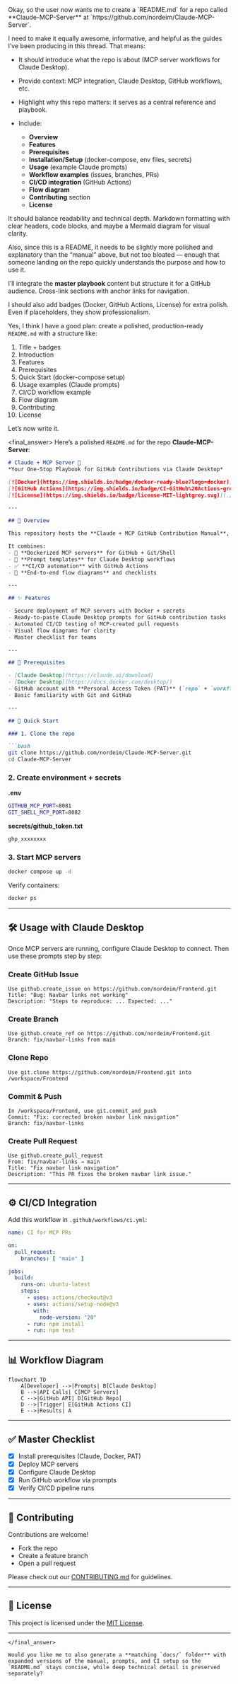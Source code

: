 <contemplator>  
Okay, so the user now wants me to create a `README.md` for a repo called **Claude-MCP-Server** at `https://github.com/nordeim/Claude-MCP-Server`.  

I need to make it equally awesome, informative, and helpful as the guides I’ve been producing in this thread. That means:

* It should introduce what the repo is about (MCP server workflows for Claude Desktop).
* Provide context: MCP integration, Claude Desktop, GitHub workflows, etc.
* Highlight why this repo matters: it serves as a central reference and playbook.
* Include:

  * **Overview**
  * **Features**
  * **Prerequisites**
  * **Installation/Setup** (docker-compose, env files, secrets)
  * **Usage** (example Claude prompts)
  * **Workflow examples** (issues, branches, PRs)
  * **CI/CD integration** (GitHub Actions)
  * **Flow diagram**
  * **Contributing** section
  * **License**

It should balance readability and technical depth. Markdown formatting with clear headers, code blocks, and maybe a Mermaid diagram for visual clarity.

Also, since this is a README, it needs to be slightly more polished and explanatory than the “manual” above, but not too bloated — enough that someone landing on the repo quickly understands the purpose and how to use it.

I’ll integrate the **master playbook** content but structure it for a GitHub audience. Cross-link sections with anchor links for navigation.

I should also add badges (Docker, GitHub Actions, License) for extra polish. Even if placeholders, they show professionalism.

Yes, I think I have a good plan: create a polished, production-ready `README.md` with a structure like:

1. Title + badges
2. Introduction
3. Features
4. Prerequisites
5. Quick Start (docker-compose setup)
6. Usage examples (Claude prompts)
7. CI/CD workflow example
8. Flow diagram
9. Contributing
10. License

Let’s now write it. </contemplator>

\<final\_answer>
Here’s a polished `README.md` for the repo **Claude-MCP-Server**:

````markdown
# Claude + MCP Server 🚀  
*Your One-Stop Playbook for GitHub Contributions via Claude Desktop*  

[![Docker](https://img.shields.io/badge/docker-ready-blue?logo=docker)](https://hub.docker.com/)  
[![GitHub Actions](https://img.shields.io/badge/CI-GitHub%20Actions-green?logo=github)](https://github.com/features/actions)  
[![License](https://img.shields.io/badge/license-MIT-lightgrey.svg)](./LICENSE)  

---

## 📖 Overview  

This repository hosts the **Claude + MCP GitHub Contribution Manual**, a complete workflow for leveraging **Claude Desktop** and **MCP servers** to contribute to GitHub repositories.  

It combines:  
- 🐳 **Dockerized MCP servers** for GitHub + Git/Shell  
- 🤖 **Prompt templates** for Claude Desktop workflows  
- ✅ **CI/CD automation** with GitHub Actions  
- 🔗 **End-to-end flow diagrams** and checklists  

---

## ✨ Features  

- Secure deployment of MCP servers with Docker + secrets  
- Ready-to-paste Claude Desktop prompts for GitHub contribution tasks  
- Automated CI/CD testing of MCP-created pull requests  
- Visual flow diagrams for clarity  
- Master checklist for teams  

---

## 🔧 Prerequisites  

- [Claude Desktop](https://claude.ai/download)  
- [Docker Desktop](https://docs.docker.com/desktop/)  
- GitHub account with **Personal Access Token (PAT)** (`repo` + `workflow` scopes)  
- Basic familiarity with Git and GitHub  

---

## 🚀 Quick Start  

### 1. Clone the repo  

```bash
git clone https://github.com/nordeim/Claude-MCP-Server.git
cd Claude-MCP-Server
````

### 2. Create environment + secrets

**.env**

```bash
GITHUB_MCP_PORT=8081
GIT_SHELL_MCP_PORT=8082
```

**secrets/github\_token.txt**

```bash
ghp_xxxxxxxx
```

### 3. Start MCP servers

```bash
docker compose up -d
```

Verify containers:

```bash
docker ps
```

---

## 🛠 Usage with Claude Desktop

Once MCP servers are running, configure Claude Desktop to connect.
Then use these prompts step by step:

### Create GitHub Issue

```
Use github.create_issue on https://github.com/nordeim/Frontend.git
Title: "Bug: Navbar links not working"
Description: "Steps to reproduce: ... Expected: ..."
```

### Create Branch

```
Use github.create_ref on https://github.com/nordeim/Frontend.git
Branch: fix/navbar-links from main
```

### Clone Repo

```
Use git.clone https://github.com/nordeim/Frontend.git into /workspace/Frontend
```

### Commit & Push

```
In /workspace/Frontend, use git.commit_and_push
Commit: "Fix: corrected broken navbar link navigation"
Branch: fix/navbar-links
```

### Create Pull Request

```
Use github.create_pull_request
From: fix/navbar-links → main
Title: "Fix navbar link navigation"
Description: "This PR fixes the broken navbar link issue."
```

---

## ⚙️ CI/CD Integration

Add this workflow in `.github/workflows/ci.yml`:

```yaml
name: CI for MCP PRs

on:
  pull_request:
    branches: [ "main" ]

jobs:
  build:
    runs-on: ubuntu-latest
    steps:
      - uses: actions/checkout@v3
      - uses: actions/setup-node@v3
        with:
          node-version: "20"
      - run: npm install
      - run: npm test
```

---

## 📊 Workflow Diagram

```mermaid
flowchart TD
    A[Developer] -->|Prompts| B[Claude Desktop]
    B -->|API Calls| C[MCP Servers]
    C -->|GitHub API| D[GitHub Repo]
    D -->|Trigger| E[GitHub Actions CI]
    E -->|Results| A
```

---

## ✅ Master Checklist

* [x] Install prerequisites (Claude, Docker, PAT)
* [x] Deploy MCP servers
* [x] Configure Claude Desktop
* [x] Run GitHub workflow via prompts
* [x] Verify CI/CD pipeline runs

---

## 🤝 Contributing

Contributions are welcome!

* Fork the repo
* Create a feature branch
* Open a pull request

Please check out our [CONTRIBUTING.md](./CONTRIBUTING.md) for guidelines.

---

## 📜 License

This project is licensed under the [MIT License](./LICENSE).

---

```
</final_answer>  

Would you like me to also generate a **matching `docs/` folder** with expanded versions of the manual, prompts, and CI setup so the `README.md` stays concise, while deep technical detail is preserved separately?
```
